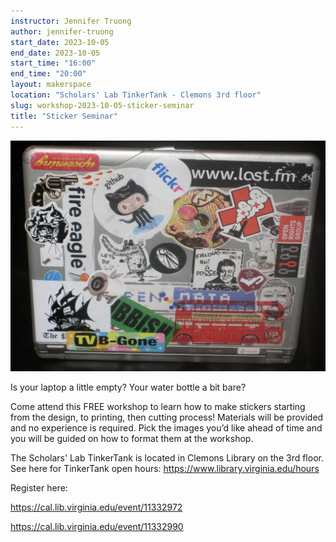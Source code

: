 ```yaml
---
instructor: Jennifer Truong
author: jennifer-truong
start_date: 2023-10-05
end_date: 2023-10-05
start_time: "16:00"
end_time: "20:00"
layout: makerspace
location: "Scholars' Lab TinkerTank - Clemons 3rd floor"
slug: workshop-2023-10-05-sticker-seminar
title: "Sticker Seminar"
---
```


![Sticker Seminar](/assets/post-media/workshops/laptop-stickers.png)

Is your laptop a little empty? Your water bottle a bit bare?

Come attend this FREE workshop to learn how to make stickers starting from the design, to printing, then cutting process! Materials will be provided and no experience is required. Pick the images you’d like ahead of time and you will be guided on how to format them at the workshop.

The Scholars' Lab TinkerTank is located in Clemons Library on the 3rd floor. See here for TinkerTank open hours: <a href="https://www.library.virginia.edu/hours">https://www.library.virginia.edu/hours</a>

Register here:

[https://cal.lib.virginia.edu/event/11332972 ](https://cal.lib.virginia.edu/event/11332972)

[https://cal.lib.virginia.edu/event/11332990 ](https://cal.lib.virginia.edu/event/11332990)
